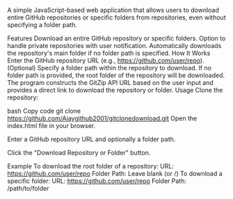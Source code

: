 A simple JavaScript-based web application that allows users to download entire GitHub repositories or specific folders from repositories, even without specifying a folder path.

Features
Download an entire GitHub repository or specific folders.
Option to handle private repositories with user notification.
Automatically downloads the repository's main folder if no folder path is specified.
How It Works
Enter the GitHub repository URL (e.g., https://github.com/user/repo).
(Optional) Specify a folder path within the repository to download. If no folder path is provided, the root folder of the repository will be downloaded.
The program constructs the GitZip API URL based on the user input and provides a direct link to download the repository or folder.
Usage
Clone the repository:

bash
Copy code
git clone https://github.com/Ajaygithub2001/gitclonedownload.git
Open the index.html file in your browser.

Enter a GitHub repository URL and optionally a folder path.

Click the "Download Repository or Folder" button.

Example
To download the root folder of a repository:
URL: https://github.com/user/repo
Folder Path: Leave blank (or /)
To download a specific folder:
URL: https://github.com/user/repo
Folder Path: /path/to/folder

